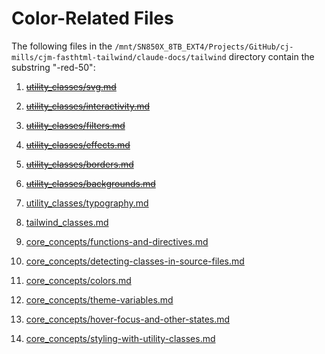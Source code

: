 # Color-Related Files

The following files in the `/mnt/SN850X_8TB_EXT4/Projects/GitHub/cj-mills/cjm-fasthtml-tailwind/claude-docs/tailwind` directory contain the substring "-red-50":

1. ~~[utility_classes/svg.md](utility_classes/svg.md)~~
2. ~~[utility_classes/interactivity.md](utility_classes/interactivity.md)~~
3. ~~[utility_classes/filters.md](utility_classes/filters.md)~~
4. ~~[utility_classes/effects.md](utility_classes/effects.md)~~
5. ~~[utility_classes/borders.md](utility_classes/borders.md)~~
6. ~~[utility_classes/backgrounds.md](utility_classes/backgrounds.md)~~
7. [utility_classes/typography.md](utility_classes/typography.md)







1. [tailwind_classes.md](tailwind_classes.md)



1. [core_concepts/functions-and-directives.md](core_concepts/functions-and-directives.md)
2. [core_concepts/detecting-classes-in-source-files.md](core_concepts/detecting-classes-in-source-files.md)
3. [core_concepts/colors.md](core_concepts/colors.md)
4. [core_concepts/theme-variables.md](core_concepts/theme-variables.md)
5. [core_concepts/hover-focus-and-other-states.md](core_concepts/hover-focus-and-other-states.md)
6. [core_concepts/styling-with-utility-classes.md](core_concepts/styling-with-utility-classes.md)